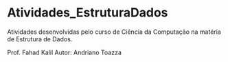 # Atividades_EstruturaDados
 
 Atividades desenvolvidas pelo curso de Ciência da Computação na matéria
 de Estrutura de Dados.

 Prof. Fahad Kalil
 Autor: Andriano Toazza
